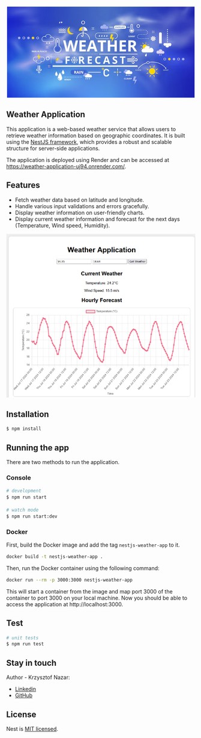<p align="center">
  <a href="https://www.google.com/url?sa=i&url=https%3A%2F%2Fwww.freepik.com%2Fpremium-vector%2Fweather-infographic-line-climate-forecast-banner-with-rain-sunny-cold-day-elements-clouds-sky-moon-icons-precipitation-cloudiness-prediction-vector-meteorology-background_33099939.htm&psig=AOvVaw2MkwMPrTj5Qa60n1F8LWEi&ust=1721297430172000&source=images&cd=vfe&opi=89978449&ved=0CBEQjRxqFwoTCMjzn-HqrYcDFQAAAAAdAAAAABAE" 
target="blank"><img src="img_1.png" width="500" alt="Weather application Logo" /></a>
</p>

## Weather Application

This application is a web-based weather service that allows users to 
retrieve weather information based on geographic coordinates. 
It is built using the [NestJS framework](https://github.com/nestjs/nest), 
which provides a robust and scalable structure for server-side applications.

The application is deployed using Render and can be accessed at https://weather-application-uj94.onrender.com/.

## Features
- Fetch weather data based on latitude and longitude. 
- Handle various input validations and errors gracefully. 
- Display weather information on user-friendly charts.
- Display current weather information and forecast for the next days (Temperature, Wind speed, Humidity).

![img.png](img.png)

## Installation

```bash
$ npm install
```

## Running the app
There are two methods to run the application.
### Console
```bash
# development
$ npm run start

# watch mode
$ npm run start:dev
```

### Docker
First, build the Docker image and add the tag `nestjs-weather-app` to it.
```bash
docker build -t nestjs-weather-app .
```
Then, run the Docker container using the following command:
```bash
docker run --rm -p 3000:3000 nestjs-weather-app
```
This will start a container from the image and map port 3000 of the container to port 3000 on your local machine.
Now you should be able to access the application at http://localhost:3000.

## Test

```bash
# unit tests
$ npm run test
```

## Stay in touch
Author - Krzysztof Nazar:
- [Linkedin](https://www.linkedin.com/in/krzysztofnazar/)
- [GitHub](https://github.com/Danzigerrr)


## License

Nest is [MIT licensed](LICENSE).
